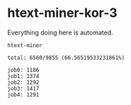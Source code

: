 # htext-miner-kor-3

Everything doing here is automated.

```
htext-miner

total: 6560/9855 (66.56519533231861%)

job0: 1186
job1: 1374
job2: 1292
job3: 1417
job4: 1291
```